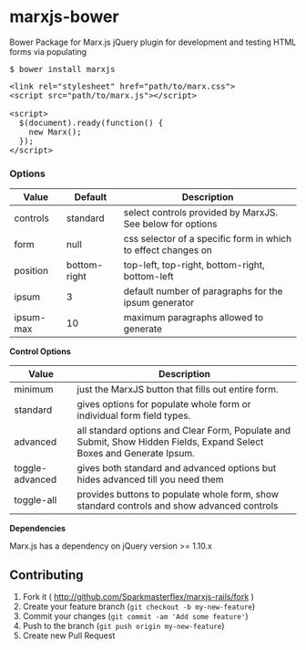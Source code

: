 # marxjs-bower
Bower Package for Marx.js 
jQuery plugin for development and testing HTML forms via populating

<pre>$ bower install marxjs</pre>

<pre>
&lt;link rel="stylesheet" href="path/to/marx.css">
&lt;script src="path/to/marx.js">&lt;/script>
 
&lt;script>
  $(document).ready(function() {
    new Marx();
  });
&lt;/script>
</pre>

### Options

| Value    | Default  | Description |
|----------|----------|------------------------------------------|
| controls | standard | select controls provided by MarxJS. See below for options |
| form | null | css selector of a specific form in which to effect changes on |
| position | bottom-right | top-left, top-right, bottom-right, bottom-left |
| ipsum | 3 | default number of paragraphs for the ipsum generator |
| ipsum-max | 10 | maximum paragraphs allowed to generate |


**Control Options**

| Value    | Description |
|----------|----------------------------------------------------|
| minimum  | just the MarxJS button that fills out entire form. |
| standard | gives options for populate whole form or individual form field types. | 
| advanced | all standard options and Clear Form, Populate and Submit, Show Hidden Fields, Expand Select Boxes and Generate Ipsum.|
| toggle-advanced | gives both standard and advanced options but hides advanced till you need them |
| toggle-all | provides buttons to populate whole form, show standard controls and show advanced controls |


**Dependencies**

Marx.js has a dependency on jQuery version >= 1.10.x


## Contributing

1. Fork it ( http://github.com/Sparkmasterflex/marxjs-rails/fork )
2. Create your feature branch (`git checkout -b my-new-feature`)
3. Commit your changes (`git commit -am 'Add some feature'`)
4. Push to the branch (`git push origin my-new-feature`)
5. Create new Pull Request
